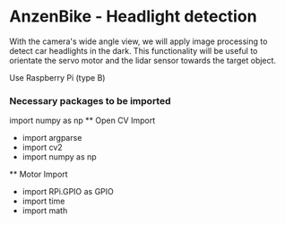 # AnzenBike - Headlight detection
With the camera's wide angle view, we will apply image processing to detect car headlights in the dark. This functionality will be useful to orientate the servo motor and the lidar sensor towards the target object.

Use Raspberry Pi (type B)

### Necessary packages to be imported
import numpy as np
** Open CV Import
- import argparse
- import cv2
- import numpy as np

** Motor Import
- import RPi.GPIO as GPIO
- import time
- import math